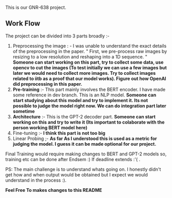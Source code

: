 This is our GNR-638 project.

## Work Flow

The project can be divided into 3 parts broadly :-

1. Preprocessing the image  : - I was unable to understand the exact details of the preprocessing in the paper.  " First, we pre-process raw images by resizing to a low resolution and reshaping into a 1D sequence. " **Someone can start working on this part, try to collect some data, use opencv to cut the images (To test initially we can use a few images but later we would need to collect more images. Try to collect images related to iitb as a proof that our model works). Figure out how OpenAI did preprocessing in this paper.**
2. **Pre-training** :- This part mainly involves the BERT encoder. I have made some reference in dev branch. This is an NLP model.  **Someone can start studying about this model and try to implement it. Its not possible to judge the model right now. We can do integration part later sometime**
3. **Architecture** :- This is the GPT-2 decoder part. **Someone can start working on this and try to write it (Its important to colaborate with the person working BERT model here)**
4. Fine-tuning :- **I think this part is not too big**
5. Linear Probing ;- **As far As I understood this is used as a metric for judging the model. I guess it can be made optional for our project.**

Final Training would require making changes to BERT and GPT-2 models so, training etc can be done after Endsem :) If deadline extends :'( .

PS: The main challenge is to understand whats going on. I honestly didn't get how and when output would be obtained but I expect we would understand in the process :). 

**Feel Free To makes changes to this README** 